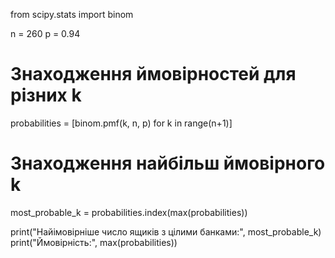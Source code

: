 from scipy.stats import binom

n = 260
p = 0.94

# Знаходження ймовірностей для різних k
probabilities = [binom.pmf(k, n, p) for k in range(n+1)]

# Знаходження найбільш ймовірного k
most_probable_k = probabilities.index(max(probabilities))

print("Найімовірніше число ящиків з цілими банками:", most_probable_k)
print("Ймовірність:", max(probabilities))
